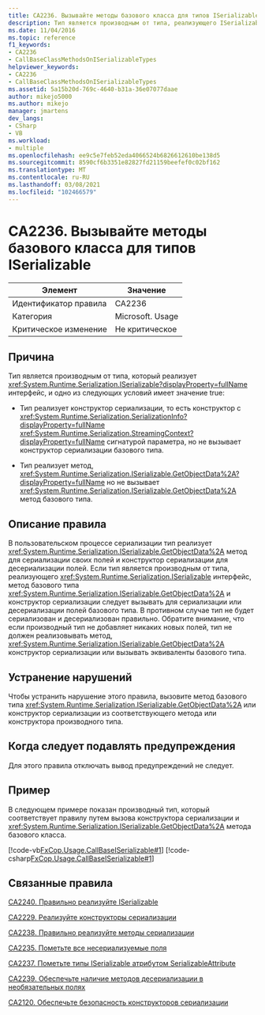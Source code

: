 ```yaml
---
title: CA2236. Вызывайте методы базового класса для типов ISerializable
description: Тип является производным от типа, реализующего ISerializable, и либо тип реализует конструктор сериализации, но не вызывает конструктор сериализации базового типа. или тип реализует GetObjectData, но не вызывает метод GetObjectData базового типа.
ms.date: 11/04/2016
ms.topic: reference
f1_keywords:
- CA2236
- CallBaseClassMethodsOnISerializableTypes
helpviewer_keywords:
- CA2236
- CallBaseClassMethodsOnISerializableTypes
ms.assetid: 5a15b20d-769c-4640-b31a-36e07077daae
author: mikejo5000
ms.author: mikejo
manager: jmartens
dev_langs:
- CSharp
- VB
ms.workload:
- multiple
ms.openlocfilehash: ee9c5e7feb52eda4066524b6826612610be138d5
ms.sourcegitcommit: 8590cf6b3351e82827fd21159beefef0c02bf162
ms.translationtype: MT
ms.contentlocale: ru-RU
ms.lasthandoff: 03/08/2021
ms.locfileid: "102466579"
---
```

# <a name="ca2236-call-base-class-methods-on-iserializable-types"></a>CA2236. Вызывайте методы базового класса для типов ISerializable

|Элемент|Значение|
|-|-|
|Идентификатор правила|CA2236|
|Категория|Microsoft. Usage|
|Критическое изменение|Не критическое|

## <a name="cause"></a>Причина
Тип является производным от типа, который реализует <xref:System.Runtime.Serialization.ISerializable?displayProperty=fullName> интерфейс, и одно из следующих условий имеет значение true:

- Тип реализует конструктор сериализации, то есть конструктор с <xref:System.Runtime.Serialization.SerializationInfo?displayProperty=fullName> <xref:System.Runtime.Serialization.StreamingContext?displayProperty=fullName> сигнатурой параметра, но не вызывает конструктор сериализации базового типа.

- Тип реализует метод, <xref:System.Runtime.Serialization.ISerializable.GetObjectData%2A?displayProperty=fullName> но не вызывает <xref:System.Runtime.Serialization.ISerializable.GetObjectData%2A> метод базового типа.

## <a name="rule-description"></a>Описание правила
В пользовательском процессе сериализации тип реализует <xref:System.Runtime.Serialization.ISerializable.GetObjectData%2A> метод для сериализации своих полей и конструктор сериализации для десериализации полей. Если тип является производным от типа, реализующего <xref:System.Runtime.Serialization.ISerializable> интерфейс, метод базового типа <xref:System.Runtime.Serialization.ISerializable.GetObjectData%2A> и конструктор сериализации следует вызывать для сериализации или десериализации полей базового типа. В противном случае тип не будет сериализован и десериализован правильно. Обратите внимание, что если производный тип не добавляет никаких новых полей, тип не должен реализовывать метод, <xref:System.Runtime.Serialization.ISerializable.GetObjectData%2A> конструктор сериализации или вызывать эквиваленты базового типа.

## <a name="how-to-fix-violations"></a>Устранение нарушений
Чтобы устранить нарушение этого правила, вызовите метод базового типа <xref:System.Runtime.Serialization.ISerializable.GetObjectData%2A> или конструктор сериализации из соответствующего метода или конструктора производного типа.

## <a name="when-to-suppress-warnings"></a>Когда следует подавлять предупреждения
Для этого правила отключать вывод предупреждений не следует.

## <a name="example"></a>Пример
В следующем примере показан производный тип, который соответствует правилу путем вызова конструктора сериализации и <xref:System.Runtime.Serialization.ISerializable.GetObjectData%2A> метода базового класса.

[!code-vb[FxCop.Usage.CallBaseISerializable#1](../code-quality/codesnippet/VisualBasic/ca2236-call-base-class-methods-on-iserializable-types_1.vb)]
[!code-csharp[FxCop.Usage.CallBaseISerializable#1](../code-quality/codesnippet/CSharp/ca2236-call-base-class-methods-on-iserializable-types_1.cs)]

## <a name="related-rules"></a>Связанные правила
[CA2240. Правильно реализуйте ISerializable](../code-quality/ca2240.md)

[CA2229. Реализуйте конструкторы сериализации](/dotnet/fundamentals/code-analysis/quality-rules/ca2229)

[CA2238. Правильно реализуйте методы сериализации](../code-quality/ca2238.md)

[CA2235. Пометьте все несериализуемые поля](/dotnet/fundamentals/code-analysis/quality-rules/ca2235)

[CA2237. Пометьте типы ISerializable атрибутом SerializableAttribute](/dotnet/fundamentals/code-analysis/quality-rules/ca2237)

[CA2239. Обеспечьте наличие методов десериализации в необязательных полях](../code-quality/ca2239.md)

[CA2120. Обеспечьте безопасность конструкторов сериализации](../code-quality/ca2120.md)
